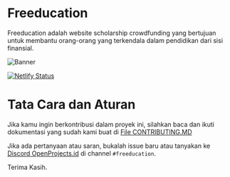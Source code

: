 # Freeducation

Freeducation adalah website scholarship crowdfunding yang bertujuan untuk membantu orang-orang yang terkendala dalam pendidikan dari sisi finansial.

![Banner](https://github.com/OpenProjects-id/Freeducation/blob/main/banner.jpg?raw=True)

[![Netlify Status](https://api.netlify.com/api/v1/badges/dbd7a9a7-b4ab-418f-a1da-f563c0595218/deploy-status)](https://freeducation.netlify.app)

# Tata Cara dan Aturan

Jika kamu ingin berkontribusi dalam proyek ini, silahkan baca dan ikuti dokumentasi yang sudah kami buat di [File CONTRIBUTING.MD](https://github.com/OpenProjects-id/Freeducation/blob/main/CONTRIBUTING.md)

Jika ada pertanyaan atau saran, bukalah issue baru atau tanyakan ke [Discord OpenProjects.id](https://discord.gg/jXzjHu9fJ7) di channel `#freeducation`.

Terima Kasih.
